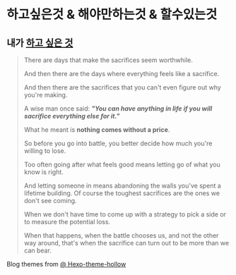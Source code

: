 # 하고싶은것 & 해야만하는것 & 할수있는것
## 내가 [하고 싶은 것](https://94-09-12.github.io/)
> There are days that make the sacrifices seem worthwhile.
> 
> And then there are the days where everything feels like a sacrifice.
> 
> And then there are the sacrifices that you can't even figure out why you're making.
> 
> A wise man once said: ***"You can have anything in life if you will sacrifice
everything else for it."***
> 
> What he meant is **nothing comes without a price**.
> 
> So before you go into battle, you better decide how much you're willing to lose.
> 
> Too often going after what feels good means letting go of what you know is right.
> 
> And letting someone in means abandoning the walls you've spent a lifetime
building. Of course the toughest sacrifices are the ones we don't see coming.
> 
> When we don't have time to come up with a strategy to pick a side or to measure
the potential loss.
> 
> When that happens, when the battle chooses us, and not the other way around,
that's when the sacrifice can turn out to be more than we can bear.

Blog themes from [@ Hexo-theme-hollow](https://github.com/zchen9/hexo-theme-hollow)

